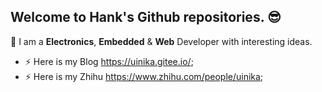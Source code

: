 ## Welcome to **Hank**'s Github repositories. :sunglasses:

🌱 I am a **Electronics**, **Embedded** & **Web** Developer with interesting ideas.

- ⚡ Here is my Blog https://uinika.gitee.io/;
- ⚡ Here is my Zhihu https://www.zhihu.com/people/uinika;

<!--
**uinika/uinika** is a ✨ _special_ ✨ repository because its `README.md` (this file) appears on your GitHub profile.
:relaxed:
Here are some ideas to get you started:

- 🔭 I’m currently working on ...
- 🌱 I’m currently learning ...
- 👯 I’m looking to collaborate on ...
- 🤔 I’m looking for help with ...
- 💬 Ask me about ...
- 📫 How to reach me: ...
- 😄 Pronouns: ...
- ⚡ Fun fact: ...
-->
